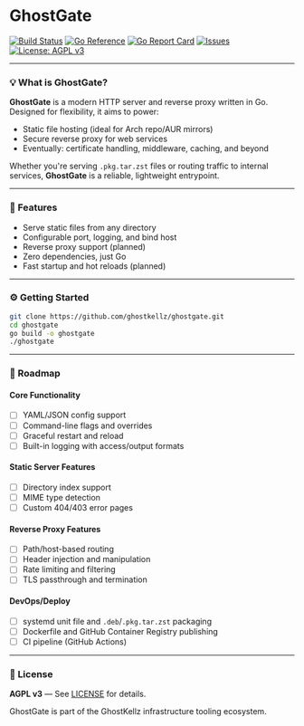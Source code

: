 # GhostGate

[![Build Status](https://github.com/ghostkellz/ghostgate/actions/workflows/go.yml/badge.svg)](https://github.com/ghostkellz/ghostgate/actions)
[![Go Reference](https://pkg.go.dev/badge/github.com/ghostkellz/ghostgate.svg)](https://pkg.go.dev/github.com/ghostkellz/ghostgate)
[![Go Report Card](https://goreportcard.com/badge/github.com/ghostkellz/ghostgate)](https://goreportcard.com/report/github.com/ghostkellz/ghostgate)
[![Issues](https://img.shields.io/github/issues/ghostkellz/ghostgate)](https://github.com/ghostkellz/ghostgate/issues)
[![License: AGPL v3](https://img.shields.io/badge/license-AGPLv3-blue.svg)](LICENSE)

---

### 💡 What is GhostGate?

**GhostGate** is a modern HTTP server and reverse proxy written in Go.
Designed for flexibility, it aims to power:

* Static file hosting (ideal for Arch repo/AUR mirrors)
* Secure reverse proxy for web services
* Eventually: certificate handling, middleware, caching, and beyond

Whether you're serving `.pkg.tar.zst` files or routing traffic to internal services, **GhostGate** is a reliable, lightweight entrypoint.

---

### 🚀 Features

* Serve static files from any directory
* Configurable port, logging, and bind host
* Reverse proxy support (planned)
* Zero dependencies, just Go
* Fast startup and hot reloads (planned)

---

### ⚙️ Getting Started

```bash
git clone https://github.com/ghostkellz/ghostgate.git
cd ghostgate
go build -o ghostgate
./ghostgate
```

---

### 📅 Roadmap

#### Core Functionality

* [ ] YAML/JSON config support
* [ ] Command-line flags and overrides
* [ ] Graceful restart and reload
* [ ] Built-in logging with access/output formats

#### Static Server Features

* [ ] Directory index support
* [ ] MIME type detection
* [ ] Custom 404/403 error pages

#### Reverse Proxy Features

* [ ] Path/host-based routing
* [ ] Header injection and manipulation
* [ ] Rate limiting and filtering
* [ ] TLS passthrough and termination

#### DevOps/Deploy

* [ ] systemd unit file and `.deb`/`.pkg.tar.zst` packaging
* [ ] Dockerfile and GitHub Container Registry publishing
* [ ] CI pipeline (GitHub Actions)

---

### 📝 License

**AGPL v3** — See [LICENSE](LICENSE) for details.

GhostGate is part of the GhostKellz infrastructure tooling ecosystem.
